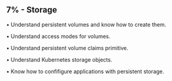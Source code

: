 ## 7% - Storage
• Understand persistent volumes and know
how to create them.

• Understand access modes for volumes.

• Understand persistent volume claims
primitive.

• Understand Kubernetes storage objects.

• Know how to confifigure applications with
persistent storage.
